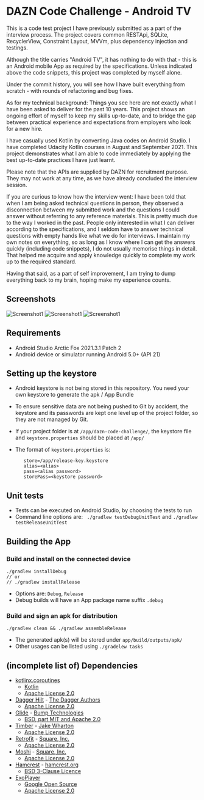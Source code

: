 # DAZN Code Challenge - Android TV

This is a code test project I have previously submitted as a part of the interview process. The
project covers common RESTApi, SQLite, RecyclerView, Constraint Layout, MVVm, plus dependency
injection and testings.

Although the title carries "Android TV", it has nothing to do with that - this is an Android mobile
App as required by the specifications. Unless indicated above the code snippets, this project was
completed by myself alone.

Under the commit history, you will see how I have built everything from scratch - with rounds of
refactoring and bug fixes.

As for my technical background:
Things you see here are not exactly what I have been asked to deliver for the past 10 years. This
project shows an ongoing effort of myself to keep my skills up-to-date, and to bridge the gap
between practical experience and expectations from employers who look for a new hire.

I have casually used Kotlin by converting Java codes on Android Studio. I have completed Udacity
Kotlin courses in August and September 2021. This project demonstrates what I am able to code
immediately by applying the best up-to-date practices I have just learnt.

Please note that the APIs are supplied by DAZN for recruitment purpose. They may not work at any
time, as we have already concluded the interview session.

If you are curious to know how the interview went:
I have been told that when I am being asked technical questions in person, they observed a
disconnection between my submitted work and the questions I could answer without referring to any
reference materials. This is pretty much due to the way I worked in the past. People only interested
in what I can deliver according to the specifications, and I seldom have to answer technical
questions with empty hands like what we do for interviews. I maintain my own notes on everything, so
as long as I know where I can get the answers quickly (including code snippets), I do not usually
memorise things in detail. That helped me acquire and apply knowledge quickly to complete my work up
to the required standard.

Having that said, as a part of self improvement, I am trying to dump everything back to my brain,
hoping make my experience counts.

## Screenshots

![Screenshot1](screenshots/screen0.png) ![Screenshot1](screenshots/screen1.png) ![Screenshot1](screenshots/screen2.png)

## Requirements

* Android Studio Arctic Fox 2021.3.1 Patch 2
* Android device or simulator running Android 5.0+ (API 21)

## Setting up the keystore

* Android keystore is not being stored in this repository. You need your own keystore to generate
  the apk / App Bundle

* To ensure sensitive data are not being pushed to Git by accident, the keystore and its passwords
  are kept one level up of the project folder, so they are not managed by Git.

* If your project folder is at `/app/dazn-code-challenge/`, the keystore file
  and `keystore.properties` should be placed at `/app/`

* The format of `keystore.properties` is:
  ```
     store=/app/release-key.keystore
     alias=<alias>
     pass=<alias password>
     storePass=<keystore password>
  ```

## Unit tests

* Tests can be executed on Android Studio, by choosing the tests to run
* Command line options are: ` ./gradlew testDebugUnitTest` and `./gradlew testReleaseUnitTest`

## Building the App

### Build and install on the connected device

   ```
   ./gradlew installDebug
   // or
   // ./gradlew installRelease
   ```

* Options are: `Debug`, `Release`
* Debug builds will have an App package name suffix `.debug`

### Build and sign an apk for distribution

   ```
   ./gradlew clean && ./gradlew assembleRelease
   ```

* The generated apk(s) will be stored under `app/build/outputs/apk/`
* Other usages can be listed using `./gradelew tasks`

## (incomplete list of) Dependencies

* [kotlinx.coroutines](https://github.com/Kotlin/kotlinx.coroutines)
  - [Kotlin](https://kotlinlang.org/)
  -  [Apache License 2.0](http://www.apache.org/licenses/LICENSE-2.0.html)
* [Dagger Hilt](https://dagger.dev/hilt/) - [The Dagger Authors](https://dagger.dev/hilt/)
  -  [Apache License 2.0](http://www.apache.org/licenses/LICENSE-2.0.html)
* [Glide](https://github.com/bumptech/glide) - [Bump Technologies](https://github.com/bumptech)
  - [BSD, part MIT and Apache 2.0](https://github.com/bumptech/glide/blob/master/LICENSE)
* [Timber](https://github.com/JakeWharton/timber) - [Jake Wharton](https://github.com/JakeWharton)
  - [Apache License 2.0](http://www.apache.org/licenses/LICENSE-2.0.html)
* [Retrofit](https://square.github.io/retrofit/) - [Square, Inc.](https://squareup.com/)
  - [Apache License 2.0](http://www.apache.org/licenses/LICENSE-2.0.html)
* [Moshi](https://github.com/square/moshi) - [Square, Inc.](https://squareup.com/)
  - [Apache License 2.0](http://www.apache.org/licenses/LICENSE-2.0.html)
* [Hamcrest](http://hamcrest.org/JavaHamcrest/) - [hamcrest.org](http://hamcrest.org/)
  - [BSD 3-Clause Licence](https://opensource.org/licenses/BSD-3-Clause)
* [ExoPlayer](https://github.com/google/ExoPlayer)
  - [Google Open Source](https://opensource.google/)
  - [Apache License 2.0](http://www.apache.org/licenses/LICENSE-2.0.html)